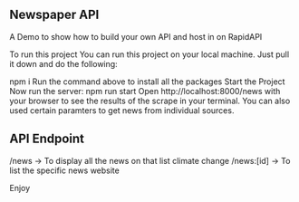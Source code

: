 ## Newspaper API 

A Demo to show how to build your own API and host in on RapidAPI

To run this project
You can run this project on your local machine. Just pull it down and do the following:

npm i
Run the command above to install all the packages
Start the Project
Now run the server:
npm run start
Open http://localhost:8000/news with your browser to see the results of the scrape in your terminal. You can also used certain paramters to get news from individual sources.

## API Endpoint

/news -> To display all the news on that list climate change
/news:[id] -> To list the specific news website

Enjoy

